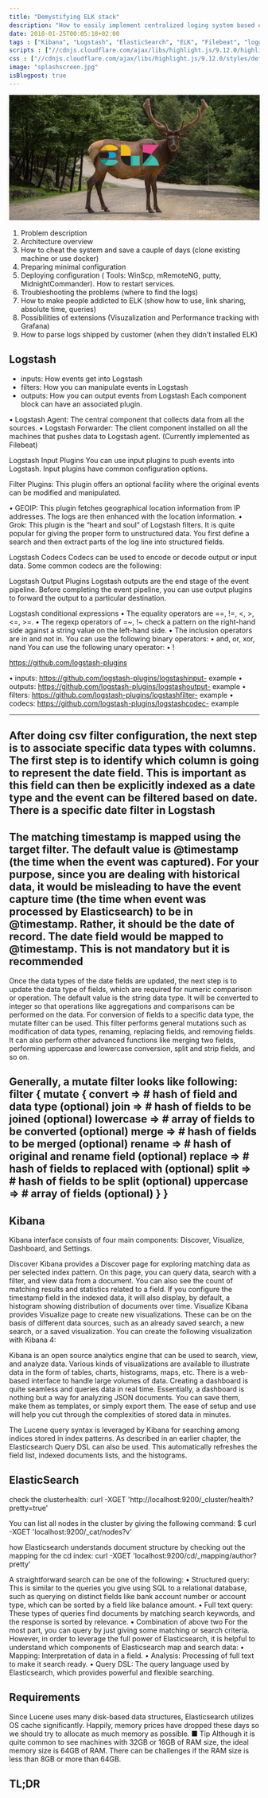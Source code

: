```yaml
---
title: "Demystifying ELK stack"
description: "How to easily implement centralized loging system based on ELK stack."
date: 2018-01-25T00:05:18+02:00
tags : ["Kibana", "Logstash", "ElasticSearch", "ELK", "Filebeat", "logging"]
scripts : ["//cdnjs.cloudflare.com/ajax/libs/highlight.js/9.12.0/highlight.min.js", "//cdnjs.cloudflare.com/ajax/libs/fitvids/1.2.0/jquery.fitvids.min.js"]
css : ["//cdnjs.cloudflare.com/ajax/libs/highlight.js/9.12.0/styles/default.min.css"]
image: "splashscreen.jpg"
isBlogpost: true
---
```

![splashscreen](splashscreen.jpg)

1. Problem description
2. Architecture overview
3. How to cheat the system and save a cauple of days (clone existing machine or use docker)
4. Preparing minimal configuration 
5. Deploying configuration ( Tools: WinScp, mRemoteNG, putty, MidnightCommander). How to restart services.
6. Troubleshooting the problems (where to find the logs)
7. How to make people addicted to ELK (show how to use, link sharing, absolute time, queries)
8. Possibilities of extensions (Visuzalization and Performance tracking with Grafana)
9. How to parse logs shipped by customer (when they didn't installed ELK)


## Logstash
- inputs: How events get into Logstash
- filters: How you can manipulate events in Logstash
- outputs: How you can output events from Logstash
Each component block can have an associated plugin.

• Logstash Agent: The central component that collects data from
all the sources.
• Logstash Forwarder: The client component installed on all the
machines that pushes data to Logstash agent. (Currently implemented as Filebeat)



Logstash Input Plugins
You can use input plugins to push events into Logstash. Input plugins have common configuration options.

Filter Plugins: This plugin offers an optional facility where the
original events can be modified and manipulated.

• GEOIP: This plugin fetches geographical location information
from IP addresses. The logs are then enhanced with the location
information.
• Grok: This plugin is the “heart and soul” of Logstash filters. It is quite popular for giving the proper
form to unstructured data.
You first define a search and then extract parts of the log line into
structured fields.

Logstash Codecs
Codecs can be used to encode or decode output or input data. Some common codecs are the following:



Logstash Output Plugins
Logstash outputs are the end stage of the event pipeline. Before completing the event pipeline, you can use
output plugins to forward the output to a particular destination.


Logstash conditional expressions
• The equality operators are ==, !=, <, >, <=, >=.
• The regexp operators of =~, !~ check a pattern on the right-hand
side against a string value on the left-hand side.
• The inclusion operators are in and not in.
You can use the following binary operators:
• and, or, xor, nand
You can use the following unary operator:
• !

https://github.com/logstash-plugins


• inputs: https://github.com/logstash-plugins/logstashinput-
example
• outputs: https://github.com/logstash-plugins/logstashoutput-
example
• filters: https://github.com/logstash-plugins/logstashfilter-
example
• codecs: https://github.com/logstash-plugins/logstashcodec-
example

-----------------------
After doing csv filter configuration, the next step
is to associate specific data types with columns. The first step is to identify which column is going to
represent the date field. This is important as this field can then be explicitly indexed as a date type and
the event can be filtered based on date. There is a specific date filter in Logstash
-------
The matching timestamp is mapped using the target filter. The default value is
@timestamp (the time when the event was captured). For your purpose, since you are dealing with
historical data, it would be misleading to have the event capture time (the time when event was processed
by Elasticsearch) to be in @timestamp. Rather, it should be the date of record. The date field would be
mapped to @timestamp. This is not mandatory but it is recommended
----------------------
Once the data types of the date fields are updated, the next step is to update the data type of fields, which
are required for numeric comparison or operation. The default value is the string data type. It will be
converted to integer so that operations like aggregations and comparisons can be performed on the data.
For conversion of fields to a specific data type, the mutate filter can be used. This filter performs general
mutations such as modification of data types, renaming, replacing fields, and removing fields. It can also
perform other advanced functions like merging two fields, performing uppercase and lowercase
conversion, split and strip fields, and so on.

Generally, a mutate filter looks like following:
filter {
mutate {
convert => # hash of field and data type (optional)
join => # hash of fields to be joined (optional)
lowercase => # array of fields to be converted (optional)
merge => # hash of fields to be merged (optional)
rename => # hash of original and rename field (optional)
replace => # hash of fields to replaced with (optional)
split => # hash of fields to be split (optional)
uppercase => # array of fields (optional)
}
}
-----------------------




## Kibana
Kibana interface consists of four main components: Discover, Visualize, Dashboard, and Settings.

Discover
Kibana provides a Discover page for exploring matching data as per selected index pattern. On this page,
you can query data, search with a filter, and view data from a document. You can also see the count of
matching results and statistics related to a field.
If you configure the timestamp field in the indexed data, it will also display, by default, a histogram
showing distribution of documents over time.
Visualize
Kibana provides Visualize page to create new visualizations. These can be on the basis of different data
sources, such as an already saved search, a new search, or a saved visualization. You can create the
following visualization with Kibana 4:

Kibana is an open source analytics engine that can be used to search, view, and analyze data. Various
kinds of visualizations are available to illustrate data in the form of tables, charts, histograms, maps, etc.
There is a web-based interface to handle large volumes of data. Creating a dashboard is quite seamless
and queries data in real time. Essentially, a dashboard is nothing but a way for analyzing JSON
documents. You can save them, make them as templates, or simply export them. The ease of setup and use
will help you cut through the complexities of stored data in minutes.


The Lucene query syntax is leveraged by Kibana for searching among indices stored in index patterns. As
described in an earlier chapter, the Elasticsearch Query DSL can also be used. This automatically
refreshes the field list, indexed documents lists, and the histograms.

## ElasticSearch
check the clusterhealth:
curl -XGET 'http://localhost:9200/_cluster/health?pretty=true'

You can list all nodes in the cluster by giving the following command:
$ curl -XGET 'localhost:9200/_cat/nodes?v'

how Elasticsearch understands document structure by checking out the mapping for the cd index:
curl -XGET 'localhost:9200/cd/_mapping/author?pretty'

A straightforward search can be one of the following:
• Structured query: This is similar to the queries you give using
SQL to a relational database, such as querying on distinct fields
like bank account number or account type, which can be sorted
by a field like balance amount.
• Full text query: These types of queries find documents by
matching search keywords, and the response is sorted by
relevance.
• Combination of above two
For the most part, you can query by just giving some matching or search criteria.
However, in order to leverage the full power of Elasticsearch, it is helpful to understand which
components of Elasticsearch map and search data:
• Mapping: Interpretation of data in a field.
• Analysis: Processing of full text to make it search ready.
• Query DSL: The query language used by Elasticsearch, which
provides powerful and flexible searching.

## Requirements
Since Lucene uses many disk-based data structures, Elasticsearch utilizes OS cache significantly.
Happily, memory prices have dropped these days so we should try to allocate as much memory as
possible.
■ Tip Although it is quite common to see machines with 32GB or 16GB of RAM size, the ideal memory
size is 64GB of RAM. There can be challenges if the RAM size is less than 8GB
or more than 64GB.

## TL;DR
